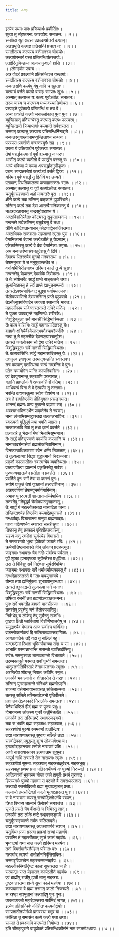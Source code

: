 ```yaml
---
title: ००७

---
```

इत्येष प्रथमः पादः प्रक्रियार्थः प्रकीर्तितः।  
श्रुत्वा तु संहृष्टमनाः काश्यपेयः सनातनः ।।१।।  
सम्बोध्य सूतं वचसा पप्रच्छाथोत्तरां कथाम्।  
अतःप्रभृति कल्पज्ञ प्रतिसन्धिं प्रचक्ष्व नः ।।२।।  
समतीतस्य कल्पस्य वर्त्तमानस्य चोभयोः।  
कल्पयोरन्तरं यच्च प्रतिसन्धिर्यतस्तयोः।  
एतद्वेदितुमिच्छामः अत्यन्तकुशलो ह्यसि ।।३।।  
।।लोमहर्षण उवाच।।  
अत्र वोऽहं प्रवक्ष्यामि प्रतिसन्धिञ्च यस्तयोः।  
समतीतस्य कल्पस्य वर्त्तमानस्य चोभयोः ।।४।।  
मन्वन्तराणि कल्पेषु येषु यानि च सुव्रताः।  
यश्चायं वर्त्तते कल्पो वाराहः साम्प्रतः शुभः ।।५।।  
अस्मात् कल्पाच्च यः कल्पः पूर्वोऽतीतः सनातनः।  
तस्य चास्य च कल्पस्य मध्यावस्थान्निबोधत ।।६।।  
प्रत्याहृते पूर्वकल्पे प्रतिसन्धिं च तत्र वै।  
अन्यः प्रवर्त्तते कल्पो जनाल्लोकात् पुनः पुनः ।।७।।  
व्युच्छिन्नात् प्रतिसन्धेस्तु कल्पात् कल्पः परस्परम्।  
व्युच्छिद्यन्ते क्रियाःसर्वाः कल्पान्ते सर्वशस्तदा।  
तस्मात् कल्पात्तु कल्पस्य प्रतिसन्धिर्निगद्यते ।।८।।  
मन्वन्तरयुगाख्यानामप्युच्छिन्नाश्च सन्धयः।  
परस्पराः प्रवर्त्तन्ते मन्वन्तरयुगैः सह ।।९।।  
उक्ता ये प्रक्रियार्थेन पूर्वकल्पाः समासतः।  
तेषां परार्द्धकल्पानां पूर्वो ह्यस्मात्तु यः परः।  
आसीत् कल्पो व्यतीतो वै परार्द्धेन परस्तु सः ।।१०।।  
अन्ये भविष्या ये कल्पा अपरार्द्धाद्गुणीकृताः।  
प्रथमः साम्प्रतस्तेषां कल्पोऽयं वर्त्तते द्विजाः ।।११।।  
यस्मिन् पूर्वः परार्द्धे तु द्वितीये पर उच्यते।  
एतावान् स्थितिकालश्च प्रत्याहारस्ततः स्मृतः ।।१२।।  
अस्मात् कल्पात्तु यः पूर्वं कल्पोऽतीतः सनातनः।  
चतुर्युगसहस्रान्ते अहो मन्वन्तरैः पुरा ।।१३।।  
क्षीणे कल्पे तदा तस्मिन् दाहकाले ह्युपस्थिते।  
तस्मिन् कल्पे तदा देवा आसन्वैमानिकास्तु ये ।।१४।।  
नक्षत्रग्रहतारास्तु चन्द्रसूर्यग्रहाश्च ये।  
अष्टाविंशतिरेवैताः कोट्यस्तु सुकृतात्मनाम् ।।१५।।  
मन्वन्तरे तथैकस्मिन् चतुर्दशसु वै तथा।  
त्रीणि कोटिशतान्यासन् कोट्याद्विनवतिस्तथा।  
अष्टाधिकाः सप्तशताः सहस्राणां स्मृताः पुरा ।।१६।।  
वैमानिकानां देवानां कल्पेऽतीते तु येऽभवन्।  
एकैकस्मिंस्तु कल्पे वै देवा वैमानिकाः स्मृताः ।।१७।।  
अथ मन्वन्तरेष्वासंश्चतुर्दशसु वै दिवि।  
देवाश्च पितरश्चैव मुनयो मनवस्तथा ।।१८।।  
तेषामनुचरा ये च मनुपुत्रास्तथैव च।  
वर्णाश्रमिभिरीड्याश्च तस्मिन् काले तु ये सुराः।  
मन्वन्तरेषु येह्यासन् देवलोके दिवौकसः ।।१९।।  
ते तैः संयोजकैः सार्द्धं प्राप्ते सङ्कलने तथा।  
तुल्यनिष्ठास्तु ते सर्वे प्राप्ते ह्याभूतसम्प्लवे ।।२०।।  
ततस्तेऽवश्यभावित्वाद् बुद्ध्वा पर्यायमात्मनः।  
त्रैलोक्यवासिनो देवास्तस्मिन् प्राप्ते ह्युपप्लवे ।।२१।।  
तेऽनौत्सुक्यविषादेन त्यक्त्वा स्थानानि भावतः।  
महर्ल्लोकाय संविग्नास्ततस्ते दधिरे मतिम् ।।२२।।  
ते युक्ता उपपद्यन्ते महसिस्थैः शरीरकैः।  
विशुद्धिबहुलाः सर्वे मानसीं सिद्धिमास्थिताः ।।२३।।  
तैः कल्प वासिभिः सार्द्धं महानासादितस्तु यैः।  
ब्राह्मणैः क्षत्रियैर्वैश्यैस्तद्भक्तैश्चापरैर्ज्जनैः ।।२४।।  
मत्वा तु ते महर्ल्लोकं देवसङ्घाश्चतुर्द्दश।  
ततस्ते जनलोकाय सो द्वेगा दधिरे मतिम् ।।२५।।  
विशुद्धिबहुलाः सर्वे मानसीं सिद्धिमास्थिताः।  
तैः कल्पवासिभिः सांर्द्ध महानासादितस्तु यैः ।।२६।।  
दशकृत्व इवावृत्त्या तस्माद्गच्छन्ति स्वस्तपः।  
तत्र कल्पान् दशस्थित्वा सत्यं गच्छन्ति वै पुनः।  
एतेन क्रमयोगेन यान्ति कल्पनिवासिनः ।।२७।।  
एवं देवयुगानान्तु सहस्राणि परस्परात्।  
गतानि ब्रह्मलोकं वै अपरावर्त्तिनीं गतिम् ।।२८।।  
आधिपत्यं विना ते वै ऐश्वर्येण तु तत्समाः।  
भवन्ति ब्रह्मणस्तुल्या रूपेण विषयेण च ।।२९।।  
तत्र ते ह्यवतिष्ठन्ति प्रीतियुक्ताः प्रसङ्गमात्।  
आनन्दं ब्रह्मणः प्राप्य मुच्यन्ते ब्रह्मणा सह ।।३०।।  
अवश्यम्भाविनाऽर्थेन प्राकृतेनैव ते स्वयम्।  
नाना त्वेनाभिसम्बद्धास्तदा तत्कालभाविनः ।।३१।।  
स्वरूपतो बुद्धिपूर्वं यथा भवति जाग्रतः।  
तत्कालभावि तेषां तु तथा ज्ञानं प्रवर्त्तते ।।३२।।  
प्रत्याहारे तु भेदानां येषां भिन्नाभिसूष्मणाम्।  
तैः सार्द्धं प्रतिसृज्यन्ते कार्याणि करणानि च ।।३३।।  
नानात्वदर्शनात्तेषां ब्रह्मलोकनिवासिनाम्।  
विनष्टस्वाधिकाराणां स्वेन धर्मेण तिष्ठताम् ।।३४।।  
ते तुल्यलक्षणाः सिद्धाः शुद्धात्मानो निरञ्जनाः।  
प्रकृतौ कारणातीताः स्वात्मन्येव व्यवस्थिताः ।।३५।।  
प्रख्यापयित्वा ह्यात्मानं प्रकृतिस्तेषु सर्वशः।  
पुरुषाव्यवहृतत्वेन प्रतीता न प्रवर्त्तते ।।३६।।  
प्रवर्तिते पुनः सर्गे तेषां वा कारणं पुनः।  
संयोगे प्राकृते तेषां युक्तानां तत्त्वदर्शिनाम् ।।३७।।  
अत्रापवर्गिणां तेषामपुनर्मार्गगामिनाम्।  
अभावः पुनरुत्पत्तौ शान्तानामर्च्चिषामिव ।।३८।।  
ततस्तेषु गतेषूर्द्ध्वं त्रैलोक्यात्सुमहात्मसु।  
तैः सार्द्धं ये महर्ल्लोकात्तदा नासादिता जनाः।  
तच्छिष्टाश्चेह तिष्ठन्ति कल्पाद्देहमुपासते ।।३९।।  
गन्धर्वाद्याः पिशाचान्ता मानुषा ब्राह्मणादयः।  
पशवः पक्षिणश्चैव स्थावराः ससरीसृपाः ।।४०।।  
तिष्ठत्सु तेषु तत्कालं पृथिवीतलवासिषु।  
सहस्रं यत्तु रश्मीनां सूर्यस्येह विभासते।  
ते सप्तरश्मयो भूत्वा ह्येकैको जायते रविः ।।४१।।  
क्रमेणोत्तिष्ठमानास्ते त्रीन् लोकान् प्रदहन्त्युत।  
जङ्गमाः स्थावराः चैव नदीः संर्वाश्च पर्वतान्।  
पूर्वे शुष्का ह्यनावृष्ट्या सूर्यैस्तैश्च प्रधूपिताः ।।४२।।  
तदा ते विविशुः सर्वे निर्द्दग्धाः सूर्यरश्मिभिः।  
जङ्गमाः स्थावराः सर्वे धर्माधर्मात्मकास्तु वै ।।४३।।  
दग्धदेहास्ततस्ते वै गताः पापयुगात्यये।  
योन्या तया ह्यनिर्मुक्ताः शुभपापानुबन्धया ।।४४।।  
ततस्ते ह्युपपद्यन्ते तुल्यरूपा जने जनाः।  
विशुद्धिबहुलाः सर्वे मानसीं सिद्धिमास्थिताः ।।४५।।  
उषित्वा रजनीं तत्र ब्रह्मणोऽव्यक्तजन्मनः।  
पुनः सर्गे भवन्तीह ब्रह्मणो मानसीप्रजाः ।।४६।।  
ततस्तेषु प्रवृत्तेषु जने त्रैलोक्यवासिषु।  
निर्दग्धेषु च लोकेषु तेषु सूर्यैस्तु सप्तभिः।  
वृष्ट्या क्षितौ प्लावितायां विशीर्णेष्वालयेषु च ।।४७।।  
समुद्राश्चैव मेघाश्च आपः सर्वाश्च पार्थिवाः।  
व्रजन्त्येकार्णवत्वं हि सलिलाख्यास्तदाश्रिताः ।।४८।।  
आगतागतिकं तद्वै यदा तु सलिलं बहु।  
सञ्छाद्येमां स्थितां भूमिमर्णवाख्या तदा च सा ।।४९।।  
आभाति यस्मान्नाभान्ति भासन्तो व्याप्तिदीप्तिषु।  
सर्वतः समनुप्लाव्य तासाञ्चाम्भो विभाव्यते ।।५०।।  
तदम्भस्तनुते यस्मात् सर्वां पृथ्वीं समन्ततः।  
धातुस्तनोतिर्विस्तारे तेनाम्भस्तनवः स्मृताः ।।५१।।  
अरमित्येष शीघ्रन्तु निपातः कविभिः स्मृतः।  
एकार्णवे भवन्त्यापो न शीघ्रास्तेन ते नराः ।।५२।।  
तस्मिन् युगसहस्रान्ते संस्थिते ब्रह्मणोऽहनि।  
राजन्यां वर्त्तमानायान्तावत्तत् सलिलात्मना ।।५३।।  
ततस्तु सलिले तस्मिन्नष्टेऽग्नौ पृथिवीतले।  
प्रशान्तवातेऽन्धकारे निरालोके समन्ततः ।।५४।।  
येनैवाधिष्ठितं हीदं ब्रह्मा स पुरुषः प्रभुः।  
विभागमस्य लोकस्य पुनर्वै कर्तुमिच्छति ।।५५।।  
एकार्णवे तदा तस्मिन्नष्टे स्थावरजङ्गमे।  
तदा स भवति ब्रह्मा सहस्राक्षः सहस्रपात् ।।५६।।  
सहस्रशीर्षा पुरुषो रुक्मवर्णो ह्यतीन्द्रियः।  
ब्रह्मा नारायणाख्यस्तु सुष्वाप सलिले तदा ।।५७।।  
सत्त्वोद्रेकात् प्रबुद्धस्तु शून्यं लोकमवेक्ष्य च।  
इमञ्चोदाहरन्त्यत्र श्लोकं नारायणं प्रति ।।५८।।  
आपो नाराख्यास्तनव इत्यपान्नाम शुश्रुमः।  
आपूर्य नाभिं तत्रास्ते तेन नारायणः स्मृतः ।।५९।।  
सहस्रशीर्षा सुमनाः सहस्रपात् सहस्रचक्षुर्वदनः सहस्रभुक्।  
सहस्रबाहुः प्रथमः प्रजा पतिस्त्रयीपथे यः पुरुषो निरुच्यते ।।६०।।  
आदित्यवर्णो भुवनस्य गोप्ता एको ह्यपूर्वः प्रथमं तुराषाट्।  
हिरण्यगर्भः पुरुषो महात्मा स पठ्यते वै तमसःपरस्तात् ।।६१।।  
कल्पादौ रजसोद्रिक्तो ब्रह्मा भूत्वाऽसृजत् प्रजाः।  
कल्पान्ते तमसोद्रिक्तो कालो भूत्वाऽग्रसत् पुनः ।।६२।।  
स वै नारायणा ख्यस्तु सत्त्वोद्रिक्तोऽर्णवे स्वपन्।  
त्रिधा विभज्य चात्मानं त्रैलोक्ये समवर्त्तत ।।६३।।  
सृजते ग्रसते चैव वीक्षन्ते च त्रिभिस्तु तान्।  
एकार्णवे तदा लोके नष्टे स्थावरजङ्गमे ।।६४।।  
चतुर्युगसहस्रान्ते सर्वतः सलिलावृते।  
ब्रह्मा नारायणाख्यस्तु अप्रकाशार्णवे स्वपन् ।।६५।।  
चतुर्विधाः प्रजा ग्रस्त्वा ब्राह्म्यां रात्र्यां महार्णवे।  
पश्यन्ति तं महर्ल्लोकात् सुप्तं कालं महर्षयः ।।६६।।  
भृग्वादयो यथा सप्त कल्पे ह्यस्मिन् महर्षयः।  
ततो विवर्त्तमानैस्तैर्महान् परिगतः परः ।।६७।।  
गत्यर्थाद् ऋषयो धातोर्न्नामनिर्वृत्तिरादितः।  
तस्मादृषिपरत्वेन महांस्तस्मान्महर्षयः ।।६८।।  
महर्ल्लोकस्थितैर्दृष्टः कालः सुप्तस्तदा च तैः।  
सत्याद्याः सप्त येह्यासन् कल्पेऽतीते महर्षयः ।।६९।।  
एवं ब्राह्मीषु रात्रीषु ह्यती तासु सहस्रशः।  
दृष्टवन्तस्तथा ह्यन्ये सुप्तं कालं महर्षयः ।।७०।।  
कल्पयामास वै ब्रह्मा तस्मात् कालो निरुच्यते ।।७१।।  
स स्रष्टा सर्वभूतानां कल्पादिषु पुनः पुनः।  
व्यक्ताव्यक्तो महादेवस्तस्य सर्वमिदं जगत् ।।७२।।  
इत्येष प्रतिसन्धिर्वः कीर्त्तितः कल्पयोर्द्वयोः।  
साम्प्रतातीतयोर्मध्ये प्रागवस्था बभूव या ।।७३।।  
कीर्त्तिता तु समासेन कल्पे कल्पे यथा तथा।  
साम्प्रतं ते प्रवक्ष्यामि कल्पमेतं निबोधत ।।७४।।  
इति श्रीमहापुराणे वायुप्रोक्ते प्रतिसन्धिकीर्त्तनं नाम सप्तमोऽध्यायः ।। ७ ।।